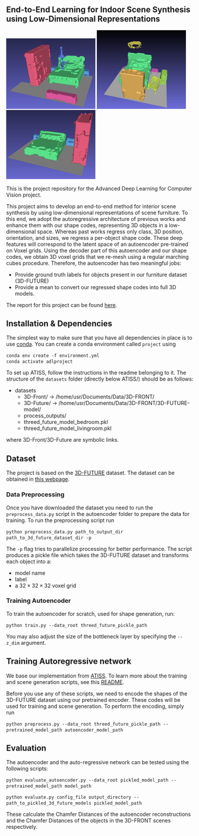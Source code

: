 ## End-to-End Learning for Indoor Scene Synthesis using Low-Dimensional Representations 

<p>
    <img width="240" alt="Example 1" src="assets/img/pred_scene_0.png"/>
    <img width="240" alt="Example 2" src="assets/img/pred_scene_1.png"/>
    <img width="240" alt="Example 3" src="assets/img/pred_scene_2.png"/>
</p>


This is the project repository for the Advanced Deep Learning for Computer Vision project.

This project aims to develop an end-to-end method for interior scene synthesis by using low-dimensional representations of scene furniture. To this end, we adopt the autoregressive architecture of previous works and enhance them with our shape codes, representing 3D objects in a low-dimensional space. Whereas past works regress only class, 3D position, orientation, and sizes, we regress a per-object shape code. These deep features will correspond to the latent space of an autoencoder pre-trained on Voxel grids. Using the decoder part of this autoencoder and our shape codes, we obtain 3D voxel grids that we re-mesh using a regular marching cubes procedure. Therefore, the autoencoder has two meaningful jobs:
- Provide ground truth labels for objects present in our furniture dataset (3D-FUTURE)
- Provide a mean to convert our regressed shape codes into full 3D models.

The report for this project can be found [here](./assets/pdf/Report.pdf).

## Installation & Dependencies

The simplest way to make sure that you have all dependencies in place is to use
[conda](https://docs.conda.io/projects/conda/en/4.6.1/index.html). You can
create a conda environment called ```project``` using
```
conda env create -f environment.yml
conda activate adlproject
```

To set up ATISS, follow the instructions in the readme belonging to it.
The structure of the `datasets` folder (directly below ATISS/) should be as follows:
 - datasets
   - 3D-Front/ -> /home/usr/Documents/Data/3D-FRONT/
   - 3D-Future/ -> /home/usr/Documents/Data/3D-FRONT/3D-FUTURE-model/
   - process_outputs/
   - threed_future_model_bedroom.pkl
   - threed_future_model_livingroom.pkl

where 3D-Front/3D-Future are symbolic links.

## Dataset
The project is based on the 
[3D-FUTURE](https://www.google.com/search?q=3d-future&oq=3d-fut&aqs=chrome.1.69i57j0j0i30l8.3909j0j7&sourceid=chrome&ie=UTF-8)
dataset. The dataset can be obtained in [this webpage](https://tianchi.aliyun.com/specials/promotion/alibaba-3d-scene-dataset).

### Data Preprocessing

Once you have downloaded the dataset you need to run the `preprocess_data.py` script in the autoencoder folder to prepare the data for training. To run the preprocessing script run

```
python preprocess_data.py path_to_output_dir path_to_3d_future_dataset_dir -p
```

The ```-p``` flag tries to parallelize processing for better performance. The script produces a pickle file which takes the 3D-FUTURE dataset and transforms each object into a:
- model name
- label
- a $32\times 32 \times 32$ voxel grid

### Training Autoencoder

To train the autoencoder for scratch, used for shape generation, run: 

```
python train.py --data_root threed_future_pickle_path
```

You may also adjust the size of the bottleneck layer by specifying the ```--z_dim``` argument.

## Training Autoregressive network

We base our implementation from [ATISS](https://github.com/nv-tlabs/ATISS). To learn more about the training and scene generation scripts, see this [README](ATISS/README.md).

Before you use any of these scripts, we need to encode the shapes of the 3D-FUTURE dataset using our pretrained encoder. These codes will be used for training and scene generation. To perform the encoding, simply run 

```
python preprocess.py --data_root threed_future_pickle_path --pretrained_model_path autoencoder_model_path
```

## Evaluation

The autoencoder and the auto-regressive network can be tested using the following scripts: 

```
python evaluate_autoencoder.py --data_root pickled_model_path --pretrained_model_path model_path
```

```
python evaluate.py config_file output_directory --path_to_pickled_3d_future_models pickled_model_path
```

These calculate the Chamfer Distances of the autoencoder reconstructions and the Chamfer Distances of the objects in the 3D-FRONT scenes respectively.